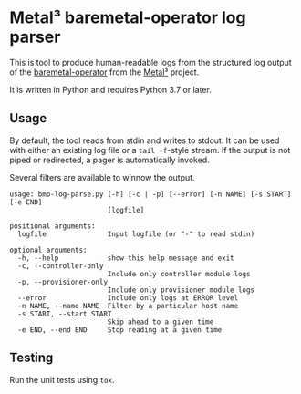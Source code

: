 # Metal³ baremetal-operator log parser

This is tool to produce human-readable logs from the structured log output of
the [baremetal-operator](https://github.com/metal3-io/baremetal-operator) from
the [Metal³](https://metal3.io/) project.

It is written in Python and requires Python 3.7 or later.

## Usage

By default, the tool reads from stdin and writes to stdout. It can be used with
either an existing log file or a `tail -f`-style stream. If the output is not
piped or redirected, a pager is automatically invoked.

Several filters are available to winnow the output.

    usage: bmo-log-parse.py [-h] [-c | -p] [--error] [-n NAME] [-s START] [-e END]
                            [logfile]

    positional arguments:
      logfile               Input logfile (or "-" to read stdin)

    optional arguments:
      -h, --help            show this help message and exit
      -c, --controller-only
                            Include only controller module logs
      -p, --provisioner-only
                            Include only provisioner module logs
      --error               Include only logs at ERROR level
      -n NAME, --name NAME  Filter by a particular host name
      -s START, --start START
                            Skip ahead to a given time
      -e END, --end END     Stop reading at a given time

## Testing

Run the unit tests using `tox`.
